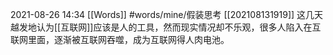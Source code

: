 2021-08-26  14:34
[[Words]]
#words/mine/假装思考 
[[202108131919]]
这几天越发地认为[[互联网]]应该是人的工具，然而现实情况却不乐观，很多人陷入在互联网里面，逐渐被互联网吞噬，成为互联网得人肉电池。